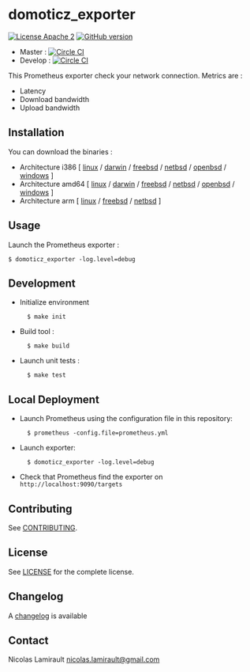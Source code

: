 # domoticz_exporter

[![License Apache 2][badge-license]](LICENSE)
[![GitHub version](https://badge.fury.io/gh/nlamirault%2Fdomoticz_exporter.svg)](https://badge.fury.io/gh/nlamirault%2Fdomoticz_exporter)

* Master : [![Circle CI](https://circleci.com/gh/nlamirault/domoticz_exporter/tree/master.svg?style=svg)](https://circleci.com/gh/nlamirault/domoticz_exporter/tree/master)
* Develop : [![Circle CI](https://circleci.com/gh/nlamirault/domoticz_exporter/tree/develop.svg?style=svg)](https://circleci.com/gh/nlamirault/domoticz_exporter/tree/develop)

This Prometheus exporter check your network connection. Metrics are :
* Latency
* Download bandwidth
* Upload bandwidth


## Installation

You can download the binaries :

* Architecture i386 [ [linux](https://bintray.com/artifact/download/nlamirault/oss/domoticz_exporter-0.1.0_linux_386) / [darwin](https://bintray.com/artifact/download/nlamirault/oss/domoticz_exporter-0.1.0_darwin_386) / [freebsd](https://bintray.com/artifact/download/nlamirault/oss/domoticz_exporter-0.1.0_freebsd_386) / [netbsd](https://bintray.com/artifact/download/nlamirault/oss/domoticz_exporter-0.1.0_netbsd_386) / [openbsd](https://bintray.com/artifact/download/nlamirault/oss/domoticz_exporter-0.1.0_openbsd_386) / [windows](https://bintray.com/artifact/download/nlamirault/oss/domoticz_exporter-0.1.0_windows_386.exe) ]
* Architecture amd64 [ [linux](https://bintray.com/artifact/download/nlamirault/oss/domoticz_exporter-0.1.0_linux_amd64) / [darwin](https://bintray.com/artifact/download/nlamirault/oss/domoticz_exporter-0.1.0_darwin_amd64) / [freebsd](https://bintray.com/artifact/download/nlamirault/oss/domoticz_exporter-0.1.0_freebsd_amd64) / [netbsd](https://bintray.com/artifact/download/nlamirault/oss/domoticz_exporter-0.1.0_netbsd_amd64) / [openbsd](https://bintray.com/artifact/download/nlamirault/oss/domoticz_exporter-0.1.0_openbsd_amd64) / [windows](https://bintray.com/artifact/download/nlamirault/oss/domoticz_exporter-0.1.0_windows_amd64.exe) ]
* Architecture arm [ [linux](https://bintray.com/artifact/download/nlamirault/oss/domoticz_exporter-0.1.0_linux_arm) / [freebsd](https://bintray.com/artifact/download/nlamirault/oss/domoticz_exporter-0.1.0_freebsd_arm) / [netbsd](https://bintray.com/artifact/download/nlamirault/oss/domoticz_exporter-0.1.0_netbsd_arm) ]


## Usage

Launch the Prometheus exporter :

    $ domoticz_exporter -log.level=debug


## Development

* Initialize environment

        $ make init

* Build tool :

        $ make build

* Launch unit tests :

        $ make test


## Local Deployment

* Launch Prometheus using the configuration file in this repository:

        $ prometheus -config.file=prometheus.yml

* Launch exporter:

        $ domoticz_exporter -log.level=debug

* Check that Prometheus find the exporter on `http://localhost:9090/targets`


## Contributing

See [CONTRIBUTING](CONTRIBUTING.md).


## License

See [LICENSE](LICENSE) for the complete license.


## Changelog

A [changelog](ChangeLog.md) is available


## Contact

Nicolas Lamirault <nicolas.lamirault@gmail.com>

[badge-license]: https://img.shields.io/badge/license-Apache2-green.svg?style=flat
